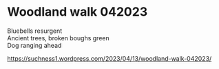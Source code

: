 # Woodland walk 042023  
Bluebells resurgent   
Ancient trees, broken boughs green  
Dog ranging ahead  
  
https://suchness1.wordpress.com/2023/04/13/woodland-walk-042023/